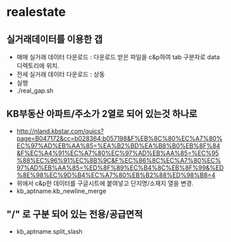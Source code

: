 # realestate
## 실거래데이터를 이용한 갭
  * 매매 실거래 데이터 다운로드 : 다운로드 받은 파일을 c&p하여 tab 구분자로 data 디렉토리에 위치.
  * 전세 실거래 데이터 다운로드 : 상동
  * 실행
  * ./real_gap.sh
## KB부동산 아파트/주소가 2열로 되어 있는것 하나로
  * http://nland.kbstar.com/quics?page=B047172&cc=b028364:b057198&F%EB%8C%80%EC%A7%80%EC%97%AD%EB%AA%85=%EA%B2%BD%EA%B8%B0%EB%8F%84&F%EC%A4%91%EC%A7%80%EC%97%AD%EB%AA%85=%EC%95%88%EC%96%91%EC%8B%9C&F%EC%86%8C%EC%A7%80%EC%97%AD%EB%AA%85=%ED%8F%89%EC%B4%8C%EB%8F%99&%ED%8E%98%EC%9D%B4%EC%A7%80%EB%B2%88%ED%98%B8=4
  * 위에서 c&p한 데이터를 구글시트에 붙여넣고 단지명/소재지 열을 변경.
  * kb_aptname.kb_newline_merge
## "/" 로 구분 되어 있는 전용/공급면적
  * kb_aptname.split_slash 


